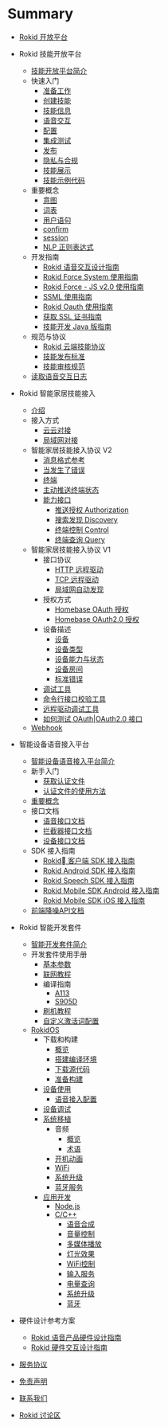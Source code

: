# Summary

* [Rokid 开放平台](README.md)
* Rokid 技能开放平台
    * [技能开放平台简介](2-RokidDocument/1-SkillsKit/platform-introduction.md)
    * 快速入门
        * [准备工作](2-RokidDocument/1-SkillsKit/getting-started/prepare.md)
        * [创建技能](2-RokidDocument/1-SkillsKit/getting-started/create-skill.md)
        * [技能信息](2-RokidDocument/1-SkillsKit/getting-started/skill-information.md)
        * [语音交互](2-RokidDocument/1-SkillsKit/getting-started/voice-interaction.md)
        * [配置](2-RokidDocument/1-SkillsKit/getting-started/configuration.md)
        * [集成测试](2-RokidDocument/1-SkillsKit/getting-started/test.md)
        * [发布](2-RokidDocument/1-SkillsKit/getting-started/publish.md)
        * [隐私与合规](2-RokidDocument/1-SkillsKit/getting-started/private-and-compliance.md)
        * [技能展示](2-RokidDocument/1-SkillsKit/getting-started/skill-store.md)
        * [技能示例代码](2-RokidDocument/1-SkillsKit/skill-sample.md)
    * 重要概念
        * [意图](2-RokidDocument/1-SkillsKit/important-concept/intend.md)
        * [词表](2-RokidDocument/1-SkillsKit/important-concept/word-list.md)
        * [用户语句](2-RokidDocument/1-SkillsKit/important-concept/usersays.md)
        * [confirm](2-RokidDocument/1-SkillsKit/important-concept/confirm.md)
        * [session](2-RokidDocument/1-SkillsKit/important-concept/session.md)
        * [NLP 正则表达式](2-RokidDocument/1-SkillsKit/important-concept/regular-expression.md)
    * 开发指南
        * [Rokid 语音交互设计指南](2-RokidDocument/1-SkillsKit/rokid-voice-interaction-guidelines.md)
        * [Rokid Force System 使用指南](2-RokidDocument/1-SkillsKit/rokid-force-system-tutorial.md)
        * [Rokid Force - JS v2.0 使用指南](2-RokidDocument/1-SkillsKit/rokid-force-js-tutorial.md)
        * [SSML 使用指南](2-RokidDocument/1-SkillsKit/ssml-document.md)
        * [Rokid Oauth 使用指南](2-RokidDocument/1-SkillsKit/rokid-oauth.md)
        * [获取 SSL 证书指南](2-RokidDocument/1-SkillsKit/get-SSL-certificate-tutorial.md)
        * [技能开发 Java 版指南](https://github.com/Rokid/rokid-skill-sample/tree/master/rokid-skill-sample-java)
    * 规范与协议
        * [Rokid 云端技能协议](3-ApiReference/cloud-app-development-protocol_cn.md)
        * [技能发布标准](4-TermsAndAgreements/rokid-skill-release-standard.md)
        * [技能审核规范](4-TermsAndAgreements/rokid-skill-examine-and-verify-standard.md)
    * [读取语音交互日志](2-RokidDocument/1-SkillsKit/test-skill-through-device-log.md)

* Rokid 智能家居技能接入
    * [介绍](rokid-homebase-docs/README.md)
    * 接入方式
        * [云云对接](rokid-homebase-docs/connect/cloud-to-cloud.md)
        * [局域网对接](rokid-homebase-docs/connect/via-lan.md)
    * 智能家居技能接入协议 V2
        * [消息格式参考](rokid-homebase-docs/protocol/message-reference.md)
        * [当发生了错误](rokid-homebase-docs/protocol/error-response.md)
        * [终端](rokid-homebase-docs/protocol/endpoint.md)
        * [主动推送终端状态](rokid-homebase-docs/protocol/event-gateway.md)
        * [能力接口](rokid-homebase-docs/protocol/rokid-interface.md)
            * [推送授权 Authorization](rokid-homebase-docs/protocol/authorization.md)
            * [搜索发现 Discovery](rokid-homebase-docs/protocol/discovery.md)
            * [终端控制 Control](rokid-homebase-docs/protocol/control.md)
            * [终端查询 Query](rokid-homebase-docs/protocol/query.md)
    * 智能家居技能接入协议 V1
        * 接口协议
            * [HTTP 远程驱动](rokid-homebase-docs/connect/http-remote-driver.md)
            * [TCP 远程驱动](rokid-homebase-docs/connect/json-rpc-over-tcp.md)
            * [局域网自动发现](rokid-homebase-docs/connect/ssdp-auto-discovery.md)
        * 授权方式
            * [Homebase OAuth 授权](rokid-homebase-docs/connect/oauth.md)
            * [Homebase OAuth2.0 授权](rokid-homebase-docs/connect/oauth2.0.md)
        * 设备描述
            * [设备](rokid-homebase-docs/device/device.md)
            * [设备类型](rokid-homebase-docs/device/type.md)
            * [设备能力与状态](rokid-homebase-docs/device/actions-and-state.md)
            * [设备房间](rokid-homebase-docs/device/room-name.md)
            * [标准错误](rokid-homebase-docs/connect/errors.md)
        * [调试工具](rokid-homebase-docs/tools/README.md)
        * [命令行接口校验工具](rokid-homebase-docs/tools/rhome.md)
        * [远程驱动调试工具](rokid-homebase-docs/tools/developer-driver.md)
        * [如何测试 OAuth|OAuth2.0 接口](rokid-homebase-docs/tools/oauth-test.md)
    * [Webhook](rokid-homebase-docs/webhook/index.md)
* 智能设备语音接入平台
    * [智能设备语音接入平台简介](2-RokidDocument/2-EnableVoice/introduction.md)
    * 新手入门
        * [获取认证文件](2-RokidDocument/2-EnableVoice/get-the-certification-file.md)
        * [认证文件的使用方法](2-RokidDocument/2-EnableVoice/usage.md)
    * [重要概念](2-RokidDocument/2-EnableVoice/important-concept.md)
    * 接口文档
        * [语音接口文档](3-ApiReference/openvoice-api.md)
        * [拦截器接口文档](3-ApiReference/rokid-interceptor.md)
        * [设备接口文档](3-ApiReference/open-device-manager.md)
    * SDK 接入指南
        * [Rokid 客户端 SDK 接入指南](3-ApiReference/rokid-client-sdk-doc.md)
        * [Rokid Android SDK 接入指南](2-RokidDocument/2-EnableVoice/android-sdk-tutorial.md)
        * [Rokid Speech SDK 接入指南](https://github.com/Rokid/rokid-openvoice-sdk)
        * [Rokid Mobile SDK Android 接入指南](https://github.com/Rokid/RokidMobileSDKAndroidDemo)
        * [Rokid Mobile SDK iOS 接入指南](https://github.com/Rokid/RokidMobileSDKiOSDemo)
    * [前端降噪API文档](3-ApiReference/siren-api.md)

* Rokid 智能开发套件
    * [智能开发套件简介](rokidos-linux-docs/README.md)
    * 开发套件使用手册
        * [基本参数](rokidos-linux-docs/reference/dev_board/board_list.md)
        * [联网教程](rokidos-linux-docs/source/system_setting/connect_to_internet.md)
        * 编译指南
            * [A113](rokidos-linux-docs/reference/dev_board/amlogic/usermanual_a113.md)
            * [S905D](rokidos-linux-docs/reference/dev_board/amlogic/usermanual_s905d.md)
        * [刷机教程](rokidos-linux-docs/source/downloading_building/burn_image.md)
        * [自定义激活词配置](rokidos-linux-docs/source/system_setting/custom_activation.md)
    * [RokidOS](rokidos-linux-docs/source/getting_started/overview.md)
        * 下载和构建
            * [概览](rokidos-linux-docs/source/downloading_building/requirements.md)
            * [搭建编译环境](rokidos-linux-docs/source/downloading_building/build_env.md)
            * [下载源代码](rokidos-linux-docs/source/downloading_building/downloading_codes.md)
            * [准备构建](rokidos-linux-docs/source/downloading_building/building.md)
        * [设备使用](rokidos-linux-docs/source/system_setting/overview.md)
            * [语音接入配置](rokidos-linux-docs/source/system_setting/openvoice_access_config.md)
        * [设备调试](rokidos-linux-docs/source/develop_debugging/debugging.md)
        * [系统移植](rokidos-linux-docs/porting/overview.md)
            * 音频
                * [概览](rokidos-linux-docs/porting/audio/overview.md)
                * [术语](rokidos-linux-docs/porting/audio/terminology.md)
            * [开机动画](rokidos-linux-docs/porting/bootanim/bootanim.md)
            * [WiFi](rokidos-linux-docs/porting/wifi/wifi.md)
            * [系统升级](rokidos-linux-docs/porting/upgrade/upgrade.md)
            * [蓝牙服务](rokidos-linux-docs/porting/bluetooth/bluetooth.md)
        * [应用开发](rokidos-linux-docs/development/overview.md)
            * [Node.js](rokidos-linux-docs/development/tutorial-nodejs.md)
            * [C/C++](development/tutorial-cplusplus.md)
                * [语音合成](rokidos-linux-docs/development/cplusplus/tts.md)
                * [音量控制](rokidos-linux-docs/development/cplusplus/volume_ctrl.md)
                * [多媒体播放](rokidos-linux-docs/development/cplusplus/mediaplayer.md)
                * [灯光效果](rokidos-linux-docs/development/cplusplus/lumenflinger.md)
                * [WiFi控制](rokidos-linux-docs/development/cplusplus/wpa_ctrl.md)
                * [输入服务](rokidos-linux-docs/development/cplusplus/inputflinger.md)
                * [电量查询](rokidos-linux-docs/development/cplusplus/power_ctrl.md)
                * [系统升级](rokidos-linux-docs/development/cplusplus/upgrade.md)
                * [蓝牙](rokidos-linux-docs/development/cplusplus/btflinger.md)

* 硬件设计参考方案
    * [Rokid 语音产品硬件设计指南](2-RokidDocument/2-EnableVoice/rokid-hardware-design-guide.md)
    * [Rokid 硬件交互设计指南](2-RokidDocument/2-EnableVoice/rokid-hardware-ux-design-guidelines.md)
* [服务协议](4-TermsAndAgreements/community-service-agreement.md)
* [免责声明](4-TermsAndAgreements/community-disclaimer.md)
* [联系我们](contact-us.md)
* [Rokid 讨论区](https://developer-forum.rokid.com)

